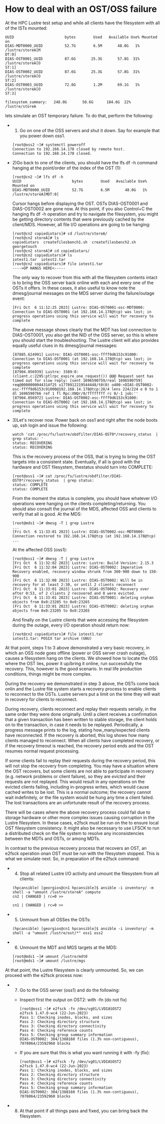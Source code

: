 # How to deal with an OST/OSS failure

At the HPC Lustre test setup and while all clients have the filesystem with all of the ISTs mounted:
```
UUID                       bytes        Used   Available Use% Mounted on
DIAS-MDT0000_UUID          52.7G        6.5M	   48.0G   1% /lustre/storeA[M
DT:0]
DIAS-OST0001_UUID          87.6G       25.3G	   57.8G  31% /lustre/storeA[O
ST:1]
DIAS-OST0002_UUID          87.6G       25.3G	   57.8G  31% /lustre/storeA[O
ST:2]
DIAS-OST0003_UUID          72.8G        1.2M	   69.1G   1% /lustre/storeA[O
ST:3]

filesystem_summary:	  248.0G       50.6G	  184.6G  22% /lustre/storeA
```


 lets simulate an OST temporary failure. To do that, perform the following:

- 1) Go on one of the OSS servers and shut it down. Say for example that you power down oss1.
  ```
  [root@oss2 ~]# systemctl poweroff
  Connection to 192.168.14.178 closed by remote host.
  Connection to 192.168.14.178 closed.
  ```

- 2)Go back to one of the clients, you should have the lfs df -h command hanging at the point/order of the index of the OST (1):
  ```
  [root@cn2 ~]# lfs df -h
  UUID                       bytes        Used   Available Use% Mounted on
  DIAS-MDT0000_UUID          52.7G        6.5M       48.0G   1% /lustre/storeA[MDT:0]
  ```
  Cursor hangs before displaying the OST. OSTs DIAS-OST0001 and DIAS-OST0002 are gone now.
  At this point, if you also Control+C the hanging lfs df -h operation and try to navigate the filesystem, you might be getting directory contents that were previously cached by the client/MDS. However, all file I/O operations are going to be hanging:
  ```
  [root@cn2 copiediotars]# cd /lustre/storeA/
  [root@cn2 storeA]# ls
  copiediotars  createfilesbench1.sh  createfilesbench2.sh  georgetouch
  [root@cn2 storeA]# cd copiediotars/
  [root@cn2 copiediotars]# ls
  iotest1.tar  iotest2.tar
  [root@cn2 copiediotars]# file iotest1.tar 
  ---->OP HANGS HERE<-----
  ```
  The only way to recover from this with all the filesystem contents intact is to bring the OSS server back online with each and every one of the OSTs it offers.
  In these cases, it also useful to know note the dmesg/journal messages on the MDS server during the failure/outage event:
  ```
  [Fri Oct  6 11:12:25 2023] Lustre: DIAS-OST0001-osc-MDT0000: Connection to DIAS-OST0001 (at 192.168.14.178@tcp) was lost; in progress operations using this service will wait for recovery to complete
  ```
  The above message shows clearly that the MDT has lost connection to DIAS-OST0001, you also get the NID of the OSS server, so this is where you should start the troubleshooting. The Lustre client will also provides equally useful clues in its dmesg/journal messages:
  ```
  [87885.624991] Lustre: DIAS-OST0001-osc-ffff9d6153c91000: Connection to DIAS-OST0001 (at 192.168.14.178@tcp) was lost; in progress operations using this service will wait for recovery to complete
  [87904.056939] Lustre: 3389:0:(client.c:2295:ptlrpc_expire_one_request()) @@@ Request sent has timed out for slow reply: [sent 1696590759/real 1696590759]  req@0000000044314f25 x1778912219544448/t0(0) o400->DIAS-OST0002-osc-ffff9d6153c91000@192.168.14.178@tcp:28/4 lens 224/224 e 0 to 1 dl 1696590766 ref 1 fl Rpc:XNQr/0/ffffffff rc 0/-1 job:''
  [87904.056972] Lustre: DIAS-OST0002-osc-ffff9d6153c91000: Connection to DIAS-OST0002 (at 192.168.14.178@tcp) was lost; in progress operations using this service will wait for recovery to complete
  ```

- 3)Let's recover now. Power back on oss1 and right after the node boots up, ssh login and issue the following:
  ```
  watch 'cat /proc/fs/lustre/obdfilter/DIAS-OST0*/recovery_status  | grep status: '
  status: RECOVERING
  status: RECOVERING
  ```
  This is the recovery process of the OSS, that is trying to bring the OST targets into a consistent state. Eventually, if all is good with the hardware and OST filesystem, thestatus should turn into COMPLETE:
  ```
  [root@oss1 ~]# cat /proc/fs/lustre/obdfilter/DIAS-OST0*/recovery_status  | grep status: 
  status: COMPLETE
  status: COMPLETE
  ```
  From the moment the status is complete, you should have whatever I/O operations were hanging on the clients completing/returning. You should also consult the journal of the MDS, affected OSS and clients to verify that all is good. 
  At the MDS:
  
  ```
  [root@mds1 ~]# dmesg -T | grep Lustre
  ...
  [Fri Oct  6 11:33:01 2023] Lustre: DIAS-OST0002-osc-MDT0000: Connection restored to 192.168.14.178@tcp (at 192.168.14.178@tcp)
  ... 
  ```

  At the affected OSS (oss1):

  ```
  [root@oss1 ~]# dmesg -T | grep Lustre
  [Fri Oct  6 11:32:02 2023] Lustre: Lustre: Build Version: 2.15.3
  [Fri Oct  6 11:32:04 2023] Lustre: DIAS-OST0002: Imperative Recovery enabled, recovery window shrunk from 300-900 down to 150-900
  [Fri Oct  6 11:32:08 2023] Lustre: DIAS-OST0002: Will be in recovery for at least 2:30, or until 2 clients reconnect
  [Fri Oct  6 11:33:01 2023] Lustre: DIAS-OST0002: Recovery over after 0:53, of 2 clients 2 recovered and 0 were evicted.
  [Fri Oct  6 11:33:01 2023] Lustre: DIAS-OST0001: deleting orphan objects from 0x0:23205 to 0x0:23265
  [Fri Oct  6 11:33:01 2023] Lustre: DIAS-OST0002: deleting orphan objects from 0x0:23205 to 0x0:23265
  ```
 
  And finally on the Lustre clients that were accessing the filesystem during the outage, every I/O operation should return now: 
  
  ```
  [root@cn2 copiediotars]# file iotest1.tar 
  iotest1.tar: POSIX tar archive (GNU)
  ```
 
At that point, steps 1 to 3 above demonstrated a very basic recovery, in which an OSS node goes offline (power or OSS server crash outage), causes a filesystem hang on the clients. We showed how to locate the OSS where the OST lies,  power it up/bring it online, run successfully the recovery. This, however is the good scenario. In real life production conditions, things might be more complex.

During the recovery we demonstrated in step 3 above, the OSTs come back onlin and the Lustre file system starts a recovery process to enable clients to reconnect to the OSTs. Lustre servers put a limit on the time they will wait in recovery for clients to reconnect.

During recovery, clients reconnect and replay their requests serially, in the same order they were done originally. Until a client receives a confirmation that a given transaction has been written to stable storage, the client holds on to the transaction, in case it needs to be replayed. Periodically, a progress message prints to the log, stating how_many/expected clients have reconnected. If the recovery is aborted, this log shows how many clients managed to reconnect. When all clients have completed recovery, or if the recovery timeout is reached, the recovery period ends and the OST resumes normal request processing.

If some clients fail to replay their requests during the recovery period, this will not stop the recovery from completing. You may have a situation where the OST recovers, but some clients are not able to participate in recovery (e.g. network problems or client failure), so they are *evicted* and their requests are not replayed. This would result in any operations on the evicted clients failing, including in-progress writes, which would cause cached writes to be lost. This is a normal outcome; the recovery cannot wait indefinitely, or the file system would be hung any time a client failed. The lost transactions are an unfortunate result of the recovery process.

There will be cases where the above recovery process could fail due to storage hardware or other more complex issues causing corruption in the Lustre filesystem. In these cases, e2fsck must be run on the to ensure local OST filesystem consistency. It might also be necessary to  use LFSCK to run a distributed check on the file system to resolve any inconsistencies between the MDTs and OSTs, or among MDTs.

In contrast to the previous recovery process that recovers an OST, an e2fsck operation onan OST must be run with the filesystem stopped. This is what we simulate next. So, in preparation of the e2fsck command:

- 4) Stop all related Lustre I/O activity and umount the filesystem from all clients:
  ```
  (hpcansible) [georgios@cn1 hpcansible]$ ansible -i inventory/ -m shell -a "umount /lustre/storeA" compute
  cn2 | CHANGED | rc=0 >>

  cn1 | CHANGED | rc=0 >>
  ```

- 5) Unmount from all OSSes the OSTs:
  ```
  (hpcansible) [georgios@cn1 hpcansible]$ ansible -i inventory/ -m shell -a "umount /lustre/ost/*" oss1 oss2
  ```

- 6) Unmount the MDT and MGS targets at the MDS:
  ```
  [root@mds1 ~]# umount /lustre/mdt0 
  [root@mds1 ~]# umount /lustre/mgs 
  ```

At that point, the Lustre filesystem is clearly unmounted. So, we can proceed with the e2fsck process now:

- 7) Go to the OSS server (oss1) and do the following:
   - Inspect first the output on OST2: with -fn (do not fix) 
     ```
     [root@oss1 ~]# e2fsck -fn /dev/vg01/LVDIASOST2
     e2fsck 1.47.0-wc4 (22-Jun-2023)
     Pass 1: Checking inodes, blocks, and sizes
     Pass 2: Checking directory structure
     Pass 3: Checking directory connectivity
     Pass 4: Checking reference counts
     Pass 5: Checking group summary information
     DIAS-OST0002: 304/1388160 files (1.3% non-contiguous), 7078064/23592960 blocks
     ```
    
    - If you are sure that this is what you want running it with -fy (fix):
      ```
      [root@oss1 ~]# e2fsck -fy /dev/vg01/LVDIASOST2
      e2fsck 1.47.0-wc4 (22-Jun-2023)
      Pass 1: Checking inodes, blocks, and sizes
      Pass 2: Checking directory structure
      Pass 3: Checking directory connectivity
      Pass 4: Checking reference counts
      Pass 5: Checking group summary information
      DIAS-OST0002: 304/1388160 files (1.3% non-contiguous), 7078064/23592960 blocks
      ```

- 8) At that point if all things pass and fixed, you can bring back the filesystem.


 
 
 







 



 


